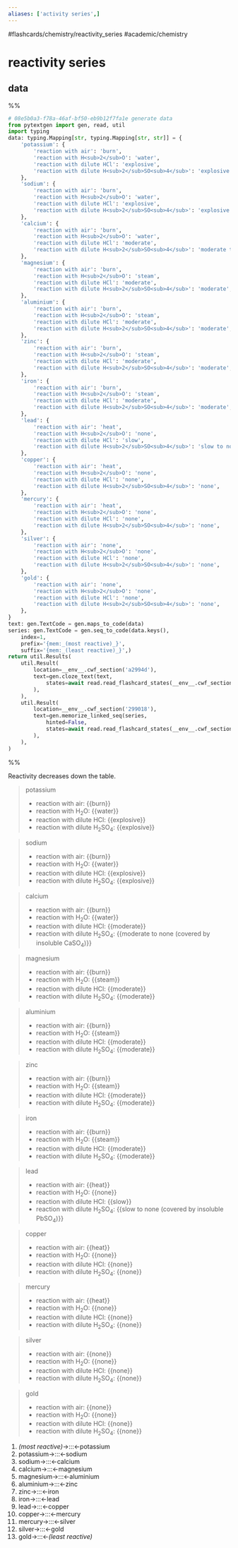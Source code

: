 ```yaml
---
aliases: ['activity series',]
---
```


#flashcards/chemistry/reactivity_series #academic/chemistry

# reactivity series

## data

%%
```Python
# 08e5b0a3-f78a-46af-bf50-eb9b12f7fa1e generate data
from pytextgen import gen, read, util
import typing
data: typing.Mapping[str, typing.Mapping[str, str]] = {
	'potassium': {
		'reaction with air': 'burn',
		'reaction with H<sub>2</sub>O': 'water',
		'reaction with dilute HCl': 'explosive',
		'reaction with dilute H<sub>2</sub>SO<sub>4</sub>': 'explosive',
	},
	'sodium': {
		'reaction with air': 'burn',
		'reaction with H<sub>2</sub>O': 'water',
		'reaction with dilute HCl': 'explosive',
		'reaction with dilute H<sub>2</sub>SO<sub>4</sub>': 'explosive',
	},
	'calcium': {
		'reaction with air': 'burn',
		'reaction with H<sub>2</sub>O': 'water',
		'reaction with dilute HCl': 'moderate',
		'reaction with dilute H<sub>2</sub>SO<sub>4</sub>': 'moderate to none (covered by insoluble CaSO<sub>4</sub>)',
	},
	'magnesium': {
		'reaction with air': 'burn',
		'reaction with H<sub>2</sub>O': 'steam',
		'reaction with dilute HCl': 'moderate',
		'reaction with dilute H<sub>2</sub>SO<sub>4</sub>': 'moderate',
	},
	'aluminium': {
		'reaction with air': 'burn',
		'reaction with H<sub>2</sub>O': 'steam',
		'reaction with dilute HCl': 'moderate',
		'reaction with dilute H<sub>2</sub>SO<sub>4</sub>': 'moderate',
	},
	'zinc': {
		'reaction with air': 'burn',
		'reaction with H<sub>2</sub>O': 'steam',
		'reaction with dilute HCl': 'moderate',
		'reaction with dilute H<sub>2</sub>SO<sub>4</sub>': 'moderate',
	},
	'iron': {
		'reaction with air': 'burn',
		'reaction with H<sub>2</sub>O': 'steam',
		'reaction with dilute HCl': 'moderate',
		'reaction with dilute H<sub>2</sub>SO<sub>4</sub>': 'moderate',
	},
	'lead': {
		'reaction with air': 'heat',
		'reaction with H<sub>2</sub>O': 'none',
		'reaction with dilute HCl': 'slow',
		'reaction with dilute H<sub>2</sub>SO<sub>4</sub>': 'slow to none (covered by insoluble PbSO<sub>4</sub>)',
	},
	'copper': {
		'reaction with air': 'heat',
		'reaction with H<sub>2</sub>O': 'none',
		'reaction with dilute HCl': 'none',
		'reaction with dilute H<sub>2</sub>SO<sub>4</sub>': 'none',
	},
	'mercury': {
		'reaction with air': 'heat',
		'reaction with H<sub>2</sub>O': 'none',
		'reaction with dilute HCl': 'none',
		'reaction with dilute H<sub>2</sub>SO<sub>4</sub>': 'none',
	},
	'silver': {
		'reaction with air': 'none',
		'reaction with H<sub>2</sub>O': 'none',
		'reaction with dilute HCl': 'none',
		'reaction with dilute H<sub>2</sub>SO<sub>4</sub>': 'none',
	},
	'gold': {
		'reaction with air': 'none',
		'reaction with H<sub>2</sub>O': 'none',
		'reaction with dilute HCl': 'none',
		'reaction with dilute H<sub>2</sub>SO<sub>4</sub>': 'none',
	},
}
text: gen.TextCode = gen.maps_to_code(data)
series: gen.TextCode = gen.seq_to_code(data.keys(),
	index=1,
	prefix='{mem:_(most reactive)_}',
	suffix='{mem:_(least reactive)_}',)
return util.Results(
	util.Result(
		location=__env__.cwf_section('a2994d'),
		text=gen.cloze_text(text,
			states=await read.read_flashcard_states(__env__.cwf_section('a2994d'))
		),
	),
	util.Result(
		location=__env__.cwf_section('299018'),
		text=gen.memorize_linked_seq(series,
			hinted=False,
			states=await read.read_flashcard_states(__env__.cwf_section('299018')),
		),
	),
)
```
%%

Reactivity decreases down the table.

<!--08e5b0a3-f78a-46af-bf50-eb9b12f7fa1e generate section="a2994d"--><!-- The following content is generated at 2022-11-05T00:25:01.033869+08:00. Any edits will be overridden! -->

> potassium
> - reaction with air: {{burn}}
> - reaction with H<sub>2</sub>O: {{water}}
> - reaction with dilute HCl: {{explosive}}
> - reaction with dilute H<sub>2</sub>SO<sub>4</sub>: {{explosive}} <!--SR:!2023-07-31,284,250!2023-05-31,93,230!2024-05-03,442,250!2023-07-14,267,250-->

> sodium
> - reaction with air: {{burn}}
> - reaction with H<sub>2</sub>O: {{water}}
> - reaction with dilute HCl: {{explosive}}
> - reaction with dilute H<sub>2</sub>SO<sub>4</sub>: {{explosive}} <!--SR:!2023-07-12,265,250!2023-05-24,90,230!2023-07-17,270,250!2024-05-27,460,250-->

> calcium
> - reaction with air: {{burn}}
> - reaction with H<sub>2</sub>O: {{water}}
> - reaction with dilute HCl: {{moderate}}
> - reaction with dilute H<sub>2</sub>SO<sub>4</sub>: {{moderate to none (covered by insoluble CaSO<sub>4</sub>)}} <!--SR:!2023-05-21,89,230!2023-05-15,88,230!2024-06-12,471,250!2023-05-20,88,230-->

> magnesium
> - reaction with air: {{burn}}
> - reaction with H<sub>2</sub>O: {{steam}}
> - reaction with dilute HCl: {{moderate}}
> - reaction with dilute H<sub>2</sub>SO<sub>4</sub>: {{moderate}} <!--SR:!2023-05-19,87,230!2023-05-08,85,230!2023-07-29,282,250!2023-05-22,90,230-->

> aluminium
> - reaction with air: {{burn}}
> - reaction with H<sub>2</sub>O: {{steam}}
> - reaction with dilute HCl: {{moderate}}
> - reaction with dilute H<sub>2</sub>SO<sub>4</sub>: {{moderate}} <!--SR:!2023-05-30,91,230!2023-05-25,90,230!2023-07-27,280,250!2023-05-18,86,230-->

> zinc
> - reaction with air: {{burn}}
> - reaction with H<sub>2</sub>O: {{steam}}
> - reaction with dilute HCl: {{moderate}}
> - reaction with dilute H<sub>2</sub>SO<sub>4</sub>: {{moderate}} <!--SR:!2023-03-12,13,150!2023-07-06,259,250!2023-07-12,265,250!2023-03-09,199,250-->

> iron
> - reaction with air: {{burn}}
> - reaction with H<sub>2</sub>O: {{steam}}
> - reaction with dilute HCl: {{moderate}}
> - reaction with dilute H<sub>2</sub>SO<sub>4</sub>: {{moderate}} <!--SR:!2023-03-08,198,250!2023-08-02,286,250!2024-06-03,465,250!2024-06-22,478,250-->

> lead
> - reaction with air: {{heat}}
> - reaction with H<sub>2</sub>O: {{none}}
> - reaction with dilute HCl: {{slow}}
> - reaction with dilute H<sub>2</sub>SO<sub>4</sub>: {{slow to none (covered by insoluble PbSO<sub>4</sub>)}} <!--SR:!2023-08-02,286,250!2023-03-12,202,250!2023-03-30,37,170!2023-07-09,262,249-->

> copper
> - reaction with air: {{heat}}
> - reaction with H<sub>2</sub>O: {{none}}
> - reaction with dilute HCl: {{none}}
> - reaction with dilute H<sub>2</sub>SO<sub>4</sub>: {{none}} <!--SR:!2023-08-01,285,249!2023-05-15,207,229!2023-07-13,266,249!2023-08-03,287,249-->

> mercury
> - reaction with air: {{heat}}
> - reaction with H<sub>2</sub>O: {{none}}
> - reaction with dilute HCl: {{none}}
> - reaction with dilute H<sub>2</sub>SO<sub>4</sub>: {{none}} <!--SR:!2023-07-04,257,248!2023-07-23,276,248!2023-07-11,264,248!2023-08-06,289,248-->

> silver
> - reaction with air: {{none}}
> - reaction with H<sub>2</sub>O: {{none}}
> - reaction with dilute HCl: {{none}}
> - reaction with dilute H<sub>2</sub>SO<sub>4</sub>: {{none}} <!--SR:!2023-07-05,258,248!2023-07-25,278,248!2023-08-07,289,248!2023-07-21,274,248-->

> gold
> - reaction with air: {{none}}
> - reaction with H<sub>2</sub>O: {{none}}
> - reaction with dilute HCl: {{none}}
> - reaction with dilute H<sub>2</sub>SO<sub>4</sub>: {{none}} <!--SR:!2023-08-27,311,268!2023-07-11,264,246!2023-06-29,252,246!2023-07-30,283,246-->

<!--/08e5b0a3-f78a-46af-bf50-eb9b12f7fa1e-->

<!--08e5b0a3-f78a-46af-bf50-eb9b12f7fa1e generate section="299018"--><!-- The following content is generated at 2022-11-09T18:05:20.837143+08:00. Any edits will be overridden! -->

1. _(most reactive)_→:::←potassium <!--SR:!2023-10-15,326,270!2023-10-14,358,289-->
2. potassium→:::←sodium <!--SR:!2023-04-27,174,230!2023-04-29,143,228-->
3. sodium→:::←calcium <!--SR:!2023-03-11,80,188!2023-07-17,270,248-->
4. calcium→:::←magnesium <!--SR:!2023-03-20,49,210!2023-03-16,17,146-->
5. magnesium→:::←aluminium <!--SR:!2023-06-10,233,230!2023-03-30,109,209-->
6. aluminium→:::←zinc <!--SR:!2023-04-05,43,148!2023-07-24,188,205-->
7. zinc→:::←iron <!--SR:!2023-07-16,136,188!2023-03-17,98,206-->
8. iron→:::←lead <!--SR:!2023-03-15,99,209!2023-07-08,131,188-->
9. lead→:::←copper <!--SR:!2023-05-06,178,230!2023-04-06,89,210-->
10. copper→:::←mercury <!--SR:!2023-03-14,26,130!2023-05-12,73,210-->
11. mercury→:::←silver <!--SR:!2023-10-09,295,250!2023-07-05,153,230-->
12. silver→:::←gold <!--SR:!2023-04-17,238,290!2024-11-22,711,309-->
13. gold→:::←_(least reactive)_ <!--SR:!2024-02-28,466,308!2023-11-16,451,324-->

<!--/08e5b0a3-f78a-46af-bf50-eb9b12f7fa1e-->
